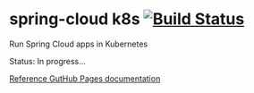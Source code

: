 # spring-cloud k8s [![Build Status](https://travis-ci.org/daggerok/spring-cloud-k8s-example.svg?branch=master)](https://travis-ci.org/daggerok/spring-cloud-k8s-example)
Run Spring Cloud apps in Kubernetes

Status: In progress...

[Reference GutHub Pages documentation](#TODO)
